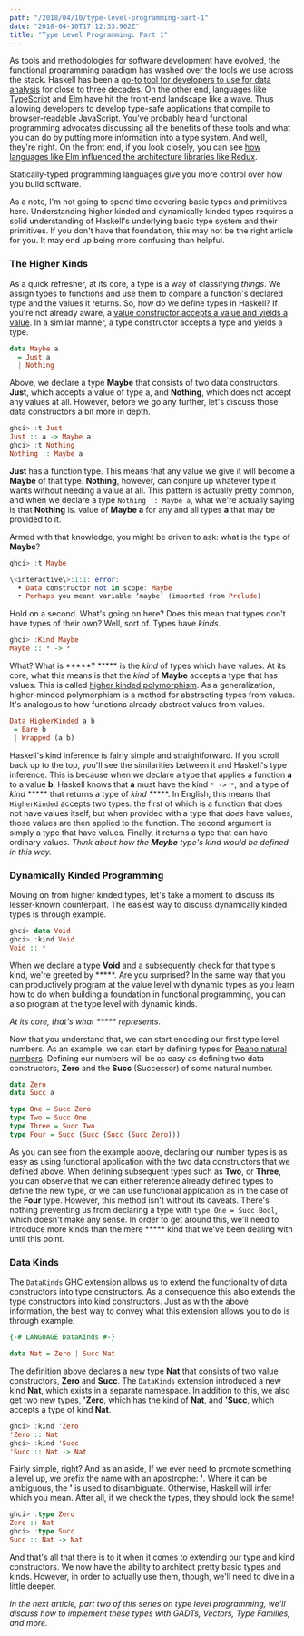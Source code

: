 ```yaml
---
path: "/2018/04/10/type-level-programming-part-1"
date: "2018-04-10T17:12:33.962Z"
title: "Type Level Programming: Part 1"
---
```


As tools and methodologies for software development have evolved, the functional programming paradigm has washed over the tools we use across the stack.  Haskell has been a [go-to tool for developers to use for data analysis](https://github.com/BinRoot/Haskell-Data-Analysis-Cookbook) for close to three decades. On the other end, languages like [TypeScript](https://www.typescriptlang.org/) and [Elm](http://elm-lang.org/) have hit the front-end landscape like a wave. Thus allowing developers to develop type-safe applications that compile to browser-readable JavaScript. You've probably heard functional programming advocates discussing all the benefits of these tools and what you can do by putting more information into a type system. And well, they're right. On the front end, if you look closely, you can see [how languages like Elm influenced the architecture libraries like Redux](https://redux.js.org/introduction/prior-art#elm).

Statically-typed programming languages give you more control over how you build software.

As a note, I'm not going to spend time covering basic types and primitives here. Understanding higher kinded and dynamically kinded types requires a solid understanding of Haskell's underlying basic type system and their primitives. If you don't have that foundation, this may not be the right article for you. It may end up being more confusing than helpful.

### The Higher Kinds
As a quick refresher, at its core, a type is a way of classifying *things*. We assign types to functions and use them to compare a function's declared type and the values it returns. So, how do we define types in Haskell? If you're not already aware, a [value constructor accepts a value and yields a value](http://learnyouahaskell.com/making-our-own-types-and-typeclasses). In a similar manner, a type constructor accepts a type and yields a type.

```Haskell
data Maybe a
  = Just a
  | Nothing
```

Above, we declare a type **Maybe** that consists of two data constructors. **Just**, which accepts a value of type a, and **Nothing**, which does not accept any values at all. However, before we go any further, let's discuss those data constructors a bit more in depth.

```Haskell
ghci> :t Just
Just :: a -> Maybe a
ghci> :t Nothing
Nothing :: Maybe a
```

**Just** has a function type. This means that any value we give it will become a **Maybe** of that type. **Nothing**, however, can conjure up whatever type it wants without needing a value at all. This pattern is actually pretty common, and when we declare a type `Nothing :: Maybe a`, what we're actually saying is that **Nothing** is. value of **Maybe a** for any and all types **a** that may be provided to it.

Armed with that knowledge, you might be driven to ask: what is the type of **Maybe**?

```Haskell
ghci> :t Maybe

\<interactive\>:1:1: error:
  • Data constructor not in scope: Maybe
  • Perhaps you meant variable ‘maybe’ (imported from Prelude)
```

Hold on a second. What's going on here? Does this mean that types don't have types of their own? Well, sort of. Types have *kinds*.

```Haskell
ghci> :Kind Maybe
Maybe :: * -> *
```

What? What is *****? ***** is the *kind* of types which have values. At its core, what this means is that the *kind* of **Maybe** accepts a type that has values. This is called [higher kinded polymorphism](https://www.stephanboyer.com/post/115/higher-rank-and-higher-kinded-types). As a generalization, higher-minded polymorphism is a method for abstracting types from values. It's analogous to how functions already abstract values from values.

```Haskell
Data HigherKinded a b
 = Bare b
 | Wrapped (a b)
```

Haskell's kind inference is fairly simple and straightforward. If you scroll back up to the top, you'll see the similarities between it and Haskell's type inference. This is because when we declare a type that applies a function **a** to a value **b**, Haskell knows that **a** must have the kind `* -> *`, and a type of *kind* ***** that returns a type of *kind* *****. In English, this means that `HigherKinded` accepts two types: the first of which is a function that does not have values itself, but when provided with a type that *does* have values, those values are then applied to the function. The second argument is simply a type that have values. Finally, it returns a type that can have ordinary values. *Think about how the **Maybe** type's kind would be defined in this way.*

### Dynamically Kinded Programming
Moving on from higher kinded types, let's take a moment to discuss its lesser-known counterpart. The easiest way to discuss dynamically kinded types is through example.

```Haskell
ghci> data Void
ghci> :kind Void
Void :: *
```

When we declare a type **Void** and a subsequently check for that type's kind, we're greeted by *****. Are you surprised? In the same way that you can productively program at the value level with dynamic types as you learn how to do when building a foundation in functional programming, you can also program at the type level with dynamic kinds.

_At its core, that's what ***** represents_.

Now that you understand that, we can start encoding our first type level numbers. As an example, we can start by defining types for [Peano natural numbers](https://en.wikipedia.org/wiki/Peano_axioms). Defining our numbers will be as easy as defining two data constructors, **Zero** and the **Succ** (Successor) of some natural number.

```Haskell
data Zero
data Succ a

type One = Succ Zero
type Two = Succ One
type Three = Succ Two
type Four = Succ (Succ (Succ (Succ Zero)))
```

As you can see from the example above, declaring our number types is as easy as using functional application with the two data constructors that we defined above. When defining subsequent types such as **Two**, or **Three**, you can observe that we can either reference already defined types to define the new type, or we can use functional application as in the case of the **Four** type. However, this method isn't without its caveats. There's nothing preventing us from declaring a type with `type One = Succ Bool`, which doesn't make any sense. In order to get around this, we'll need to introduce more kinds than the mere ***** kind that we've been dealing with until this point.

### Data Kinds
The `DataKinds` GHC extension allows us to extend the functionality of data constructors into type constructors. As a consequence this also extends the type constructors into kind constructors. Just as with the above information, the best way to convey what this extension allows you to do is through example.

```Haskell
{-# LANGUAGE DataKinds #-}

data Nat = Zero | Succ Nat
```

The definition above declares a new type **Nat** that consists of two value constructors, **Zero** and **Succ**. The `DataKinds` extension introduced a new kind **Nat**, which exists in a separate namespace. In addition to this, we also get two new types, **'Zero**, which has the kind of **Nat**, and **'Succ**, which accepts a type of kind **Nat**.

```Haskell
ghci> :kind 'Zero
'Zero :: Nat
ghci> :kind 'Succ
'Succ :: Nat -> Nat
```

Fairly simple, right? And as an aside, If we ever need to promote something a level up, we prefix the name with an apostrophe: **'**. Where it can be ambiguous, the **'** is used to disambiguate. Otherwise, Haskell will infer which you mean. After all, if we check the types, they should look the same!

```Haskell
ghci> :type Zero
Zero :: Nat
ghci> :type Succ
Succ :: Nat -> Nat
```

And that's all that there is to it when it comes to extending our type and kind constructors. We now have the ability to architect pretty basic types and kinds. However, in order to actually use them, though, we'll need to dive in a little deeper.

*In the next article, part two of this series on type level programming, we'll discuss how to implement these types with GADTs, Vectors, Type Families, and more.*